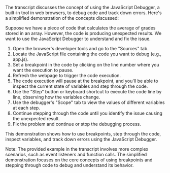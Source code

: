 The transcript discusses the concept of using the JavaScript Debugger, a built-in tool in web browsers, to debug code and track down errors. Here's a simplified demonstration of the concepts discussed:

Suppose we have a piece of code that calculates the average of grades stored in an array. However, the code is producing unexpected results. We want to use the JavaScript Debugger to understand and fix the issue.

1. Open the browser's developer tools and go to the "Sources" tab.
2. Locate the JavaScript file containing the code you want to debug (e.g., app.js).
3. Set a breakpoint in the code by clicking on the line number where you want the execution to pause.
4. Refresh the webpage to trigger the code execution.
5. The code execution will pause at the breakpoint, and you'll be able to inspect the current state of variables and step through the code.
6. Use the "Step" button or keyboard shortcut to execute the code line by line, observing how the variables change.
7. Use the debugger's "Scope" tab to view the values of different variables at each step.
8. Continue stepping through the code until you identify the issue causing the unexpected result.
9. Fix the problem and continue or stop the debugging process.

This demonstration shows how to use breakpoints, step through the code, inspect variables, and track down errors using the JavaScript Debugger.

Note: The provided example in the transcript involves more complex scenarios, such as event listeners and function calls. The simplified demonstration focuses on the core concepts of using breakpoints and stepping through code to debug and understand its behavior.